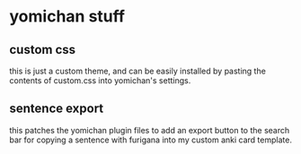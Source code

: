 # yomichan stuff

## custom css

this is just a custom theme, and can be easily installed by pasting the
contents of custom.css into yomichan's settings.

## sentence export

this patches the yomichan plugin files to add an export button to the search
bar for copying a sentence with furigana into my custom anki card template.

